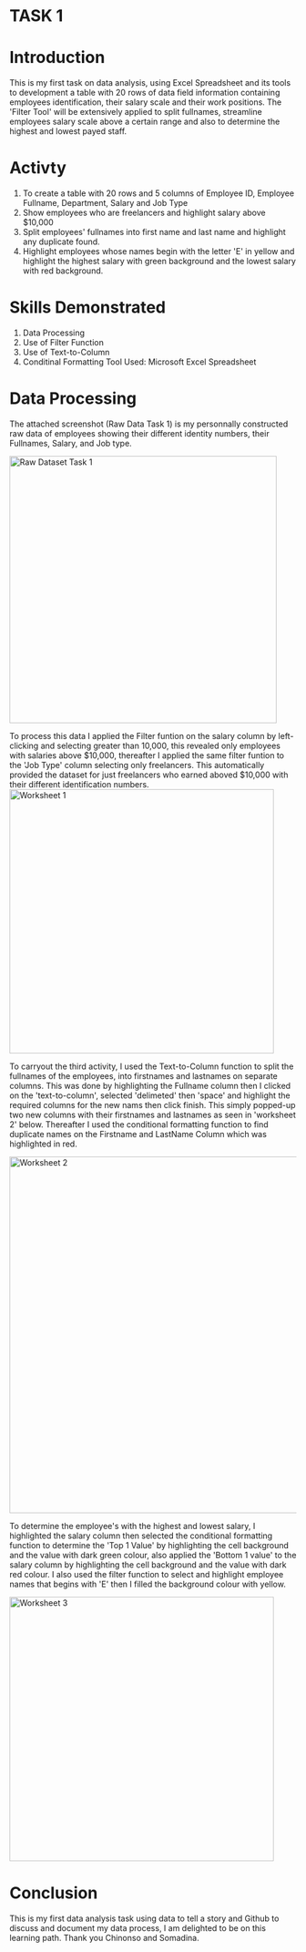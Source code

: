# TASK 1

#  **Introduction**

This is my first task on data analysis, using Excel Spreadsheet and its tools to development a table with 20 rows of data field information containing employees identification, their salary scale and their work positions. The 'Filter Tool' will be extensively applied to split fullnames, streamline employees salary scale above a certain range and also to determine the highest and lowest payed staff.

# **Activty**

1.	To create a table with 20 rows and 5 columns of Employee ID, Employee Fullname, Department, Salary and Job Type
2.	Show employees who are freelancers and highlight salary above $10,000
3.	Split employees' fullnames into first name and last name and highlight any duplicate found.
4.	Highlight employees whose names begin with the letter 'E' in yellow and highlight the highest salary with green background and the lowest salary with red background.

# **Skills Demonstrated**

1. Data Processing
2. Use of Filter Function
3. Use of Text-to-Column
4. Conditinal Formatting
Tool Used: Microsoft Excel Spreadsheet

# **Data Processing**
The attached screenshot (Raw Data Task 1) is my personnally constructed raw data of employees showing their different identity numbers, their Fullnames, Salary, and Job type.

<img width="469" alt="Raw Dataset Task 1" src="https://github.com/Jessie-Watt/Task-1/assets/140435577/f5679843-65f0-4c26-bcba-601803363812">

To process this data I applied the Filter funtion on the salary column by left-clicking and selecting greater than 10,000, this revealed only employees with salaries above $10,000, thereafter I applied the same filter funtion to the 'Job Type' column selecting only freelancers. This automatically provided the dataset  for just freelancers who earned aboved $10,000 with their different identification numbers. 
<img width="464" alt="Worksheet 1" src="https://github.com/Jessie-Watt/Task-1/assets/140435577/1d8345e4-5e80-40ec-b109-417d10278b54">

To carryout the third activity, I used the Text-to-Column function to split the fullnames of the employees, into firstnames and lastnames on separate columns. This was done by highlighting the Fullname column then I clicked on the 'text-to-column', selected 'delimeted' then 'space' and highlight the required columns for the new nams then click finish. This simply popped-up two new columns with their firstnames and lastnames as seen in 'worksheet 2' below. Thereafter I used the conditional formatting function to find duplicate names on the Firstname and LastName Column which was highlighted in red.

<img width="626" alt="Worksheet 2" src="https://github.com/Jessie-Watt/Task-1/assets/140435577/5abef9bb-8a3a-402f-a995-63d3ab5cbd82">

To determine the employee's with the highest and lowest salary, I highlighted the salary column then selected the conditional formatting function to determine the 'Top 1 Value' by highlighting the cell background and the value with dark green colour, also applied the 'Bottom 1 value' to the salary column by highlighting the cell background and the value with dark red colour. I also used the filter function to select and highlight employee names that begins with 'E' then I filled the background colour with yellow.

<img width="464" alt="Worksheet 3" src="https://github.com/Jessie-Watt/Task-1/assets/140435577/756890d9-650b-4dfd-a39a-a83e3c8f28b2">

# **Conclusion**

This is my first data analysis task using data to tell a story and Github to discuss and document my data process, I am delighted to be on this learning path. 
Thank you Chinonso and Somadina.





